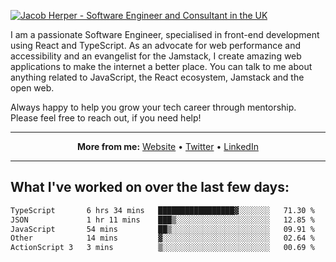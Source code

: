 [![Jacob Herper - Software Engineer and Consultant in the UK](https://res.cloudinary.com/jacobherper/image/upload/v1641506277/gh-image.png)](https://jacobherper.com/)

I am a passionate Software Engineer, specialised in front-end development using React and TypeScript. As an advocate for web performance and accessibility and an evangelist for the Jamstack, I create amazing web applications to make the internet a better place. You can talk to me about anything related to JavaScript, the React ecosystem, Jamstack and the open web.

Always happy to help you grow your tech career through mentorship. Please feel free to reach out, if you need help!

---

<p align="center">
  <strong>More from me:</strong> 
  <a href="https://jacobherper.com/">Website</a> •
  <a href="https://twitter.com/intent/follow?screen_name=jakeherp&tw_p=followbutton">Twitter</a> •
  <a href="https://www.linkedin.com/in/jacobherper/">LinkedIn</a>
</p>

---

## What I've worked on over the last few days:

<!--START_SECTION:waka-->

```txt
TypeScript       6 hrs 34 mins   █████████████████▓░░░░░░░   71.30 %
JSON             1 hr 11 mins    ███▒░░░░░░░░░░░░░░░░░░░░░   12.85 %
JavaScript       54 mins         ██▒░░░░░░░░░░░░░░░░░░░░░░   09.91 %
Other            14 mins         ▓░░░░░░░░░░░░░░░░░░░░░░░░   02.64 %
ActionScript 3   3 mins          ▒░░░░░░░░░░░░░░░░░░░░░░░░   00.69 %
```

<!--END_SECTION:waka-->
